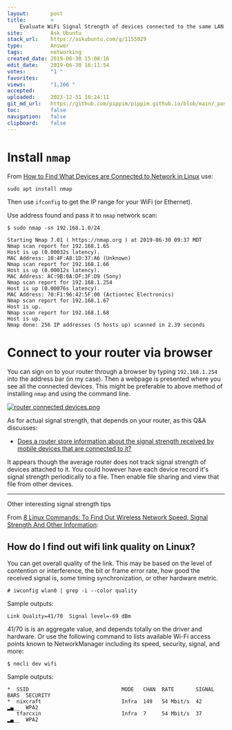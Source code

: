 ```yaml
---
layout:       post
title:        >
    Evaluate WiFi Signal Strength of devices connected to the same LAN
site:         Ask Ubuntu
stack_url:    https://askubuntu.com/q/1155029
type:         Answer
tags:         networking
created_date: 2019-06-30 15:08:16
edit_date:    2019-06-30 16:11:54
votes:        "1 "
favorites:    
views:        "1,266 "
accepted:     
uploaded:     2023-12-31 10:24:11
git_md_url:   https://github.com/pippim/pippim.github.io/blob/main/_posts/2019/2019-06-30-Evaluate-WiFi-Signal-Strength-of-devices-connected-to-the-same-LAN.md
toc:          false
navigation:   false
clipboard:    false
---
```


# Install `nmap`

From [How to Find What Devices are Connected to Network in Linux](https://itsfoss.com/how-to-find-what-devices-are-connected-to-network-in-ubuntu/) use:

``` 
sudo apt install nmap
```

Then use `ifconfig` to get the IP range for your WiFi (or Ethernet).

Use address found and pass it to `nmap` network scan:

``` 
$ sudo nmap -sn 192.168.1.0/24

Starting Nmap 7.01 ( https://nmap.org ) at 2019-06-30 09:37 MDT
Nmap scan report for 192.168.1.65
Host is up (0.00032s latency).
MAC Address: 10:4F:A8:1D:37:A6 (Unknown)
Nmap scan report for 192.168.1.66
Host is up (0.00012s latency).
MAC Address: AC:9B:0A:DF:3F:D9 (Sony)
Nmap scan report for 192.168.1.254
Host is up (0.00076s latency).
MAC Address: 70:F1:96:42:5F:00 (Actiontec Electronics)
Nmap scan report for 192.168.1.67
Host is up.
Nmap scan report for 192.168.1.68
Host is up.
Nmap done: 256 IP addresses (5 hosts up) scanned in 2.39 seconds
```

# Connect to your router via browser

You can sign on to your router through a browser by typing `192.168.1.254` into the address bar (in my case). Then a webpage is presented where you see all the connected devices. This might be preferable to above method of installing `nmap` and using the command line.

[![router connected devices.png][1]][1]

As for actual signal strength, that depends on your router, as this Q&A discusses:

- [Does a router store information about the signal strength received by mobile devices that are connected to it?](https://www.quora.com/Does-a-router-store-information-about-the-signal-strength-received-by-mobile-devices-that-are-connected-to-it)

It appears though the average router does not track signal strength of devices attached to it. You could however have each device record it's signal strength periodically to a file. Then enable file sharing and view that file from other devices. 

----------

Other interesting signal strength tips

From [8 Linux Commands: To Find Out Wireless Network Speed, Signal Strength And Other Information](https://www.cyberciti.biz/tips/linux-find-out-wireless-network-speed-signal-strength.html):

## How do I find out wifi link quality on Linux?

You can get overall quality of the link. This may be based on the level of contention or interference, the bit or frame error rate, how good the received signal is, some timing synchronization, or other hardware metric.

``` 
# iwconfig wlan0 | grep -i --color quality
```

Sample outputs:

``` 
Link Quality=41/70  Signal level=-69 dBm
```

41/70 is is an aggregate value, and depends totally on the driver and hardware. Or use the following command to lists available Wi-Fi access points known to NetworkManager including its speed, security, signal, and more:

``` 
$ nmcli dev wifi
```

Sample outputs:

``` 
*  SSID                              MODE   CHAN  RATE       SIGNAL  BARS  SECURITY 
*  nixcraft                          Infra  149   54 Mbit/s  42      ▂▄__  WPA2     
   tfarcxin                          Infra  7     54 Mbit/s  37      ▂▄__  WPA2
```


  [1]: https://i.stack.imgur.com/1yU02.png
